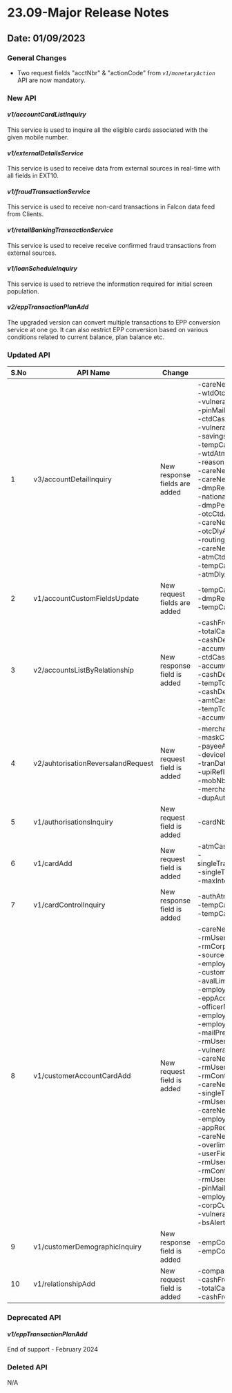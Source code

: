 # 23.09-Major Release Notes

## Date: 01/09/2023

### General Changes

- Two request fields "acctNbr" & "actionCode" from *`v1/monetaryAction`* API are now mandatory.

### New API

#### *v1/accountCardListInquiry*

This service is used to inquire all the eligible cards associated with the given mobile number.

#### *v1/externalDetailsService*

This service is used to receive data from external sources in real-time with all fields in EXT10.

#### *v1/fraudTransactionService*

This service is used to receive non-card transactions in Falcon data feed from Clients.

#### *v1/retailBankingTransactionService*

This service is used to receive receive confirmed fraud transactions from external sources.

#### *v1/loanScheduleInquiry*

This service is used to retrieve the information required for initial screen population.

#### *v2/eppTransactionPlanAdd*

The upgraded version can convert multiple transactions to EPP conversion service at one go. It can also restrict EPP conversion based on various conditions related to current balance, plan balance etc.

### Updated API

| S.No | API Name                           | Change                        | Fields                                                                                                                                                                                                                                                                                                                                                                                                                                                                                                                                                                                                                                                                                                                                                                                   |
|------|------------------------------------|-------------------------------|------------------------------------------------------------------------------------------------------------------------------------------------------------------------------------------------------------------------------------------------------------------------------------------------------------------------------------------------------------------------------------------------------------------------------------------------------------------------------------------------------------------------------------------------------------------------------------------------------------------------------------------------------------------------------------------------------------------------------------------------------------------------------------------|
| 1    | v3/accountDetailInquiry            | New response fields are added | -careNeedGrp<br/> -wtdOtcCashAmt<br/> -vulnerabilityCareNeedRevDate<br/> -pinMailPref<br/> -ctdCashDepositAmt<br/> -vulnerabilityCustomerCareNeed<br/> -savingsAcctNbr<br/> -tempCashLimitExpiry<br/> -wtdAtmCashAmt<br/> -reasonBlockCode<br/> -careNeedRsp<br/> -careNeedInd<br/> -dmpRepNotifyIndicator<br/> -nationality<br/> -dmpPercentInd<br/> -otcCtdAccumAmt<br/> -careNeedType<br/> -otcDlyAccumAmt<br/> -routingNbr<br/> -careNeedInfo<br/> -atmCtdAccumAmt<br/> -tempCashLimitAmt<br/> -atmDlyAccumAmt                                                                                                                                                                                                                                                                  |
| 2    | v1/accountCustomFieldsUpdate       | New request fields are added  | -tempCashRunNbr<br/> -dmpRepNotifyIndicator<br/> -tempCashLimAmt<br/>                                                                                                                                                                                                                                                                                                                                                                                                                                                                                                                                                                                                                                                                                                                    |
| 3    | v2/accountsListByRelationship      | New response field is added   | -cashFrq<br/> -totalCashAmt<br/> -cashDepCtd<br/> -accumCashAmtWtd<br/> -ctdCashDepositAmt<br/> -accumCashAmtMtd<br/> -cashDepLtd<br/> -tempTotCashExpDt<br/> -cashDepYtd<br/> -amtCashCtd<br/> -tempTotCash<br/> -accumCashAmtDly<br/>                                                                                                                                                                                                                                                                                                                                                                                                                                                                                                                                                  |
| 4    | v2/auhtorisationReversalandRequest | New request field is added    | -merchantName<br/> -maskCardNbr<br/> -payeeActNbr<br/> -deviceId<br/> -tranDateTime<br/> -upiRefId<br/> -mobNbr<br/> -merchantId<br/> -dupAuth<br/>                                                                                                                                                                                                                                                                                                                                                                                                                                                                                                                                                                                                                                      |
| 5    | v1/authorisationsInquiry           | New request field is added    | -cardNbrFilter                                                                                                                                                                                                                                                                                                                                                                                                                                                                                                                                                                                                                                                                                                                                                                           |
| 6    | v1/cardAdd                         | New request field is added    | -atmCashLimitInternational<br/> -singleTransactionAtmLimitInternational<br/> -singleTransactionLimitInternational<br/> -maxInternationalRetailTransaction<br/>                                                                                                                                                                                                                                                                                                                                                                                                                                                                                                                                                                                                                           |
| 7    | v1/cardControlInquiry              | New response field is added   | -authAtmDailyAmt<br/> -tempCashLimitExpiry<br/> -tempCashLimitAmt<br/>                                                                                                                                                                                                                                                                                                                                                                                                                                                                                                                                                                                                                                                                                                                   |
| 8    | v1/customerAccountCardAdd          | New request field is added    | -careNeedInfo<br/> -rmUserField6<br/> -rmCorporateID<br/> -sourceCode<br/> -employerCity<br/> -customerGroupCode<br/> -avalLimitValidInd<br/> -employerCntryCd<br/> -eppAccountSelInd<br/> -officerName<br/> -employerState<br/> -employerAddr3<br/> -mailPreferenceInd<br/> -rmUserDate1<br/> -vulnerabilityCareNeedReviewDate<br/> -careNeedInd<br/> -rmUserAmt2<br/> -rmContactName<br/> -careNeedType<br/> -singleTransactionOtcLimitDomestic<br/> -rmUserAmt1<br/> -careNeedRsp<br/> -employerPstlCd<br/> -appRequestNbr<br/> -careNeedGrp<br/> -overlimitAuthConsentFlag<br/> -userField7<br/> -rmUserDate2<br/> -rmContactPhone<br/> -rmUserField7<br/> -pinMailPref<br/> -employerCounty<br/> -corpCustomerNbr<br/> -vulnerabilityCustomerCareNeed<br/> -bsAlertSuppressInd<br/> |
| 9    | v1/customerDemographicInquiry      | New response field is added   | -empCounty1<br/> -empCounty2                                                                                                                                                                                                                                                                                                                                                                                                                                                                                                                                                                                                                                                                                                                                                             |
| 10   | v1/relationshipAdd                 | New request field is added    | -companyHierarchy<br/> -cashFrqDfltLvl<br/> -totalCashAmt<br/> -cashFrq<br/>                                                                                                                                                                                                                                                                                                                                                                                                                                                                                                                                                                                                                                                                                                             |

### Deprecated API

#### *v1/eppTransactionPlanAdd*

End of support - February 2024

### Deleted API

N/A
